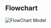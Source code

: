 ## Flowchart

![FlowChart Model]([image.jpg](https://github.com/vincentiussagi/NoCap/blob/master/Model(s)/FlowChart.jpg)https://github.com/vincentiussagi/NoCap/blob/master/Model(s)/FlowChart.jpg)

